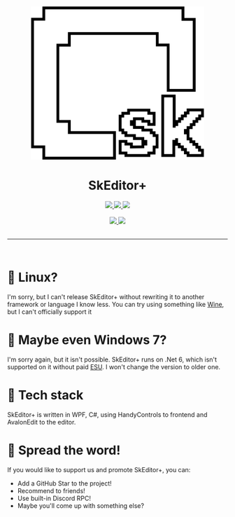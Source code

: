 <p align="center">
  <img height="350" src="SkEditor.svg">
</p>
<div align='center'>

# SkEditor+
  
<a href='https://github.com/chroline/well_app/releases'>
  
<img src='https://img.shields.io/github/v/release/NotroDev/SkEditorPlus?color=%237a34eb&label=version&style=flat-square'>
  
</a>
  
<a href='https://github.com/NotroDev/SkEditorPlus/blob/main/LICENSE'>
  
<img src='https://img.shields.io/github/license/NotroDev/SkEditorPlus?color=%230fa685&label=license&style=flat-square'>
  
</a>

<a href='https://github.com/NotroDev/SkEditorPlus/blob/main/LICENSE'>
  
<img src='https://img.shields.io/github/downloads/NotroDev/SkEditorPlus/total?color=%230fa621&style=flat-square'>
  
</a>

<br />
<br />

<a href='https://discord.gg/meFfPGYvr5'>
  
<img src='https://img.shields.io/badge/Discord-PL-%23bf1327?style=for-the-badge'>
  
</a>
<a href='https://discord.gg/rK4AQnvMc5'>
  
<img src='https://img.shields.io/badge/Discord-EN-%231369bf?style=for-the-badge'>
  
</a>


  
</div>

<br />

---
<br />

# 🐧 Linux?

I'm sorry, but I can't release SkEditor+ without rewriting it to another framework or language I know less. You can try using something like [Wine](https://www.winehq.org), but I can't officially support it

# 🥺 Maybe even Windows 7?
I'm sorry again, but it isn't possible. SkEditor+ runs on .Net 6, which isn't supported on it without paid [ESU](https://learn.microsoft.com/pl-pl/lifecycle/faq/extended-security-updates). I won't change the version to older one.


# 🔧 Tech stack

SkEditor+ is written in WPF, C#, using HandyControls to frontend and AvalonEdit to the editor.

# 📣 Spread the word!

If you would like to support us and promote SkEditor+, you can:
- Add a GitHub Star to the project!
- Recommend to friends!
- Use built-in Discord RPC!
- Maybe you'll come up with something else?
